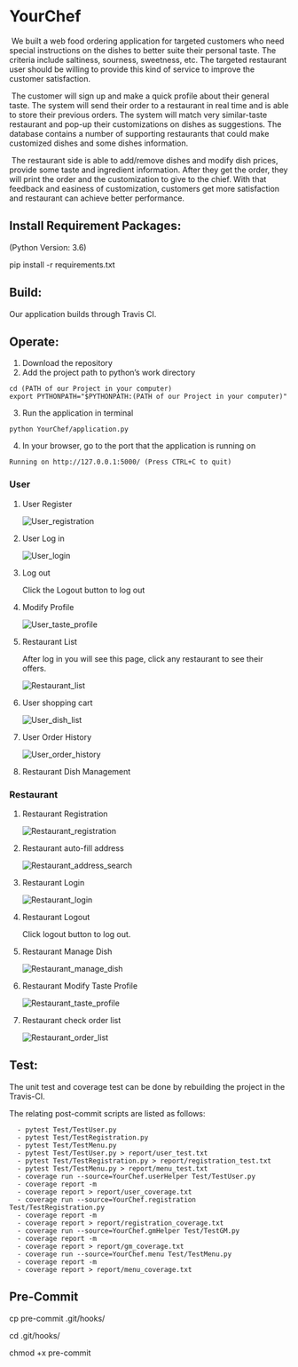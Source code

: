 # YourChef

​	We built a web food ordering application for targeted customers who need special instructions on the dishes to better suite their personal taste. The criteria include saltiness, sourness, sweetness, etc.  The targeted restaurant user should be willing to provide this kind of service to improve the customer satisfaction. 

​	The customer will sign up and make a quick profile about their general taste. The system will send their order to a restaurant in real time and is able to store their previous orders. The system will match very similar-taste restaurant and pop-up their customizations on dishes as suggestions. The database contains a number of supporting restaurants that could make customized dishes and some dishes information. 

​	The restaurant side is able to add/remove dishes and modify dish prices, provide some taste and ingredient information. After they get the order, they will print the order and the customization to give to the chief. With that feedback and easiness of customization, customers get more satisfaction and restaurant can achieve better performance.

## Install Requirement Packages: 

(Python Version: 3.6)

pip install -r requirements.txt
## Build:
Our application builds through Travis CI.

## Operate:
1. Download the repository 
2. Add the project path to python’s work directory
```
cd (PATH of our Project in your computer)
export PYTHONPATH="$PYTHONPATH:(PATH of our Project in your computer)"
```
3. Run the application in terminal
```
python YourChef/application.py
```
4. In your browser, go to the port that the application is running on

```
Running on http://127.0.0.1:5000/ (Press CTRL+C to quit)
```

### User

1. User Register

   ![User_registration](./Images/User_registration.png)

2. User Log in

   ![User_login](./Images/User_login.png)

3. Log out

   Click the Logout button to log out

4. Modify Profile

   ![User_taste_profile](./Images/User_taste_profile.png)

5. Restaurant List

   After log in you will see this page, click any restaurant to see their offers.

   ![Restaurant_list](./Images/Restaurant_list.png)

6. User shopping cart

   ![User_dish_list](./Images/User_dish_list.png)

7. User Order History

   ![User_order_history](./Images/User_order_history.png)

8. Restaurant Dish Management

### Restaurant

1. Restaurant Registration

   ![Restaurant_registration](./Images/Restaurant_registration.png)

2. Restaurant auto-fill address

   ![Restaurant_address_search](./Images/Restaurant_address_search.png)

3. Restaurant Login

   ![Restaurant_login](./Images/Restaurant_login.png)

4. Restaurant Logout

   Click logout button to log out.

5. Restaurant Manage Dish

   ![Restaurant_manage_dish](./Images/Restaurant_manage_dish.png)

6. Restaurant Modify Taste Profile

   ![Restaurant_taste_profile](./Images/Restaurant_taste_profile.png)

7. Restaurant check order list

   ![Restaurant_order_list](./Images/Restaurant_order_list.png)

## Test:

The unit test and coverage test can be done by rebuilding the project in the Travis-CI.

The relating post-commit scripts are listed as follows:

```
  - pytest Test/TestUser.py
  - pytest Test/TestRegistration.py
  - pytest Test/TestMenu.py
  - pytest Test/TestUser.py > report/user_test.txt
  - pytest Test/TestRegistration.py > report/registration_test.txt
  - pytest Test/TestMenu.py > report/menu_test.txt
  - coverage run --source=YourChef.userHelper Test/TestUser.py
  - coverage report -m
  - coverage report > report/user_coverage.txt
  - coverage run --source=YourChef.registration Test/TestRegistration.py
  - coverage report -m
  - coverage report > report/registration_coverage.txt
  - coverage run --source=YourChef.gmHelper Test/TestGM.py
  - coverage report -m
  - coverage report > report/gm_coverage.txt
  - coverage run --source=YourChef.menu Test/TestMenu.py
  - coverage report -m
  - coverage report > report/menu_coverage.txt
```

## Pre-Commit

cp pre-commit .git/hooks/

cd .git/hooks/

chmod +x pre-commit

